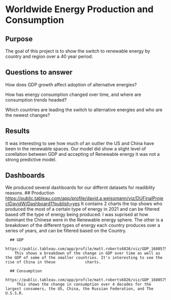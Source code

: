 # Worldwide Energy Production and Consumption

## Purpose
The goal of this project is to show the switch to renewable energy by country and region over a 40 year period. 

## Questions to answer
How does GDP growth affect adoption of alternative energies?

How has energy consumption changed over time, and where are consumption trends headed?

Which countries are leading the switch to alternative energies and who are the newest changes?

## Results
It was interesting to see how much of an outlier the US and China have been in the renewable spaces. Our model did show a slight level of corellation between GDP and accepting of Renewable energy it was not a strong predictive model. 

## Dashboards
We produced several dashboards for our differnt datasets for readiblity reasons. 
      ## Production 
        https://public.tableau.com/app/profile/david.a.weissmann/viz/DUFinalProjectDavidW/Dashboard1?publish=yes
        It contains 2 charts the top shows who produced the most of a certain type of energy in 2021 and can be filtered based off the type of energy being produced. I           was suprised at how dominant the Chinese were in the Renewable energy sphere. The other is a breakdown of the different types of energy each country produces             over a series of years, and can be filtered based on the Country.
      
      ## GDP
        https://public.tableau.com/app/profile/matt.roberts6826/viz/GDP_16805755653810/Dashboard2
        This shows a breakdown of the change in GDP over time as well as the GDP of some of the smaller countries. It's interesting to see the rise of China in these             charts.
        
      ## Consumption
         https://public.tableau.com/app/profile/matt.roberts6826/viz/GDP_16805755653810/Dashboard2
         This shows the change in consumption over 4 decades for the largest consumers, the US, China, the Russian Federation, and The U.S.S.R. 


